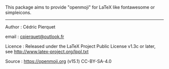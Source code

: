 This package aims to provide "openmoji" for LaTeX like fontawesome or simpleicons.

--------------------------------------------------------------------------------------

Author  : Cédric Pierquet

email   : cpierquet@outlook.fr

Licence : Released under the LaTeX Project Public License v1.3c or later, see http://www.latex-project.org/lppl.txt

Source  : https://openmoji.org (v15.1) CC-BY-SA-4.0